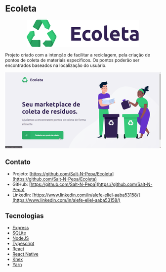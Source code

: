 # Ecoleta

<div align="center">
    <img src="./images/logo.svg" />
</div>


Projeto criado com a intenção de facilitar a reciclagem, pela criação de pontos de coleta de materiais específicos. Os pontos poderão ser encontrados baseados na localização do usuário.

<div align="center">
    <img src="./images/ecoleta1.gif" />
</div>

## Contato

* Projeto: [https://github.com/Salt-N-Pepa/Ecoleta](https://github.com/Salt-N-Pepa/Ecoleta)
* GitHub: [https://github.com/Salt-N-Pepa](https://github.com/Salt-N-Pepa)
* LinkedIn: [https://www.linkedin.com/in/alefe-eliel-aaba53158/](https://www.linkedin.com/in/alefe-eliel-aaba53158/)

## Tecnologias

* [Express](https://expressjs.com/pt-br/)
* [SQLite](https://www.sqlite.org/index.html)
* [NodeJS](https://nodejs.org/en/)
* [Typescript](https://www.typescriptlang.org/)
* [React](https://pt-br.reactjs.org/)
* [React Native](https://reactnative.dev/)
* [Knex](http://knexjs.org/)
* [Yarn](https://yarnpkg.com/)